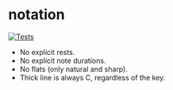 # notation

[![Tests](https://github.com/hoffa/notation/actions/workflows/build.yml/badge.svg)](https://github.com/hoffa/notation/actions/workflows/build.yml)

- No explicit rests.
- No explicit note durations.
- No flats (only natural and sharp).
- Thick line is always C, regardless of the key.
